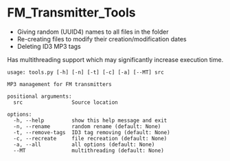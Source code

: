 # FM_Transmitter_Tools
* Giving random (UUID4) names to all files in the folder
* Re-creating files to modify their creation/modification dates
* Deleting ID3 MP3 tags

Has multithreading support which may significantly increase execution time.

```
usage: tools.py [-h] [-n] [-t] [-c] [-a] [--MT] src

MP3 management for FM transmitters

positional arguments:
  src                Source location

options:
  -h, --help         show this help message and exit
  -n, --rename       random rename (default: None)
  -t, --remove-tags  ID3 tag removing (default: None)
  -c, --recreate     file recreation (default: None)
  -a, --all          all options (default: None)
  --MT               multithreading (default: None)
```
